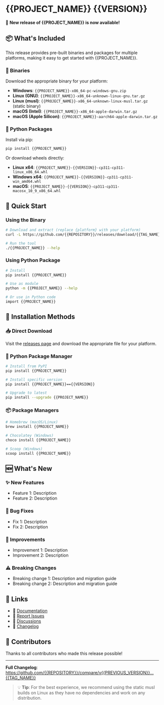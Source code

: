 # {{PROJECT_NAME}} {{VERSION}}

🎉 **New release of {{PROJECT_NAME}} is now available!**

## 📦 What's Included

This release provides pre-built binaries and packages for multiple platforms, making it easy to get started with {{PROJECT_NAME}}.

### 🔧 Binaries

Download the appropriate binary for your platform:

- **Windows**: `{{PROJECT_NAME}}-x86_64-pc-windows-gnu.zip`
- **Linux (GNU)**: `{{PROJECT_NAME}}-x86_64-unknown-linux-gnu.tar.gz`
- **Linux (musl)**: `{{PROJECT_NAME}}-x86_64-unknown-linux-musl.tar.gz` (static binary)
- **macOS (Intel)**: `{{PROJECT_NAME}}-x86_64-apple-darwin.tar.gz`
- **macOS (Apple Silicon)**: `{{PROJECT_NAME}}-aarch64-apple-darwin.tar.gz`

### 🐍 Python Packages

Install via pip:

```bash
pip install {{PROJECT_NAME}}
```

Or download wheels directly:
- **Linux x64**: `{{PROJECT_NAME}}-{{VERSION}}-cp311-cp311-linux_x86_64.whl`
- **Windows x64**: `{{PROJECT_NAME}}-{{VERSION}}-cp311-cp311-win_amd64.whl`
- **macOS**: `{{PROJECT_NAME}}-{{VERSION}}-cp311-cp311-macosx_10_9_x86_64.whl`

## 🚀 Quick Start

### Using the Binary

```bash
# Download and extract (replace {platform} with your platform)
curl -L https://github.com/{{REPOSITORY}}/releases/download/{{TAG_NAME}}/{{PROJECT_NAME}}-{platform}.tar.gz | tar xz

# Run the tool
./{{PROJECT_NAME}} --help
```

### Using Python Package

```bash
# Install
pip install {{PROJECT_NAME}}

# Use as module
python -m {{PROJECT_NAME}} --help

# Or use in Python code
import {{PROJECT_NAME}}
```

## 🔧 Installation Methods

### 📥 Direct Download

Visit the [releases page](https://github.com/{{REPOSITORY}}/releases/latest) and download the appropriate file for your platform.

### 🐍 Python Package Manager

```bash
# Install from PyPI
pip install {{PROJECT_NAME}}

# Install specific version
pip install {{PROJECT_NAME}}=={{VERSION}}

# Upgrade to latest
pip install --upgrade {{PROJECT_NAME}}
```

### 📦 Package Managers

```bash
# Homebrew (macOS/Linux)
brew install {{PROJECT_NAME}}

# Chocolatey (Windows)
choco install {{PROJECT_NAME}}

# Scoop (Windows)
scoop install {{PROJECT_NAME}}
```

## 🆕 What's New

<!-- Add your changelog content here -->

### ✨ New Features

- Feature 1: Description
- Feature 2: Description

### 🐛 Bug Fixes

- Fix 1: Description
- Fix 2: Description

### 🔧 Improvements

- Improvement 1: Description
- Improvement 2: Description

### ⚠️ Breaking Changes

- Breaking change 1: Description and migration guide
- Breaking change 2: Description and migration guide

## 🔗 Links

- 📖 [Documentation](https://github.com/{{REPOSITORY}}/blob/main/README.md)
- 🐛 [Report Issues](https://github.com/{{REPOSITORY}}/issues)
- 💬 [Discussions](https://github.com/{{REPOSITORY}}/discussions)
- 📝 [Changelog](https://github.com/{{REPOSITORY}}/blob/main/CHANGELOG.md)

## 🙏 Contributors

Thanks to all contributors who made this release possible!

<!-- GitHub will automatically add contributor list if generate_release_notes is enabled -->

---

**Full Changelog**: https://github.com/{{REPOSITORY}}/compare/v{{PREVIOUS_VERSION}}...{{TAG_NAME}}

> 💡 **Tip**: For the best experience, we recommend using the static musl builds on Linux as they have no dependencies and work on any distribution.
